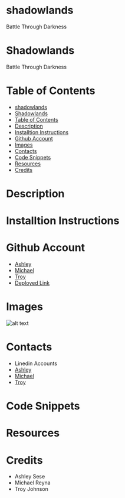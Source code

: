 # shadowlands
Battle Through Darkness
# Shadowlands
Battle Through Darkness

# Table of Contents
- [shadowlands](#shadowlands)
- [Shadowlands](#shadowlands-1)
- [Table of Contents](#table-of-contents)
- [Description](#description)
- [Installtion Instructions](#installtion-instructions)
- [Github Account](#github-account)
- [Images](#images)
- [Contacts](#contacts)
- [Code Snippets](#code-snippets)
- [Resources](#resources)
- [Credits](#credits)


# Description

# Installtion Instructions

# Github Account
- [Ashley](https://github.com/ashrean)
- [Michael]()
- [Troy]()
- [Deployed Link]()

# Images
![alt text]()

# Contacts
- Linedin Accounts
- [Ashley](https://www.linkedin.com/in/ashleyrean/)
- [Michael]()
- [Troy]()

# Code Snippets

# Resources

# Credits
- Ashley Sese
- Michael Reyna
- Troy Johnson 
